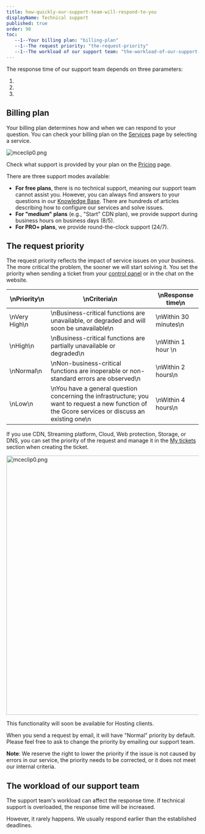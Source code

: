 ```yaml
---
title: how-quickly-our-support-team-will-respond-to-you
displayName: Technical support
published: true
order: 90
toc:
   --1--Your billing plan: "billing-plan"
   --1--The request priority: "the-request-priority"
   --1--The workload of our support team: "the-workload-of-our-support-team"
---
```

The response time of our support team depends on three parameters:

1.  
2.  
3.

Billing plan
------------

Your billing plan determines how and when we can respond to your question. You can check your billing plan on the [Services](https://accounts.gcore.com/billing/services) page by selecting a service.

<img src="https://support.gcore.com/hc/article_attachments/13095571844881" alt="mceclip0.png">

Check what support is provided by your plan on the [Pricing](https://www.gcore.com/pricing/edge-network) page.

There are three support modes available:

*   **For free plans**, there is no technical support, meaning our support team cannot assist you. However, you can always find answers to your questions in our [Knowledge Base](https://www.gcore.com/support/). There are hundreds of articles describing how to configure our services and solve issues. 
*   **For "medium" plans** (e.g., "Start" CDN plan), we provide support during business hours on business days (8/5). 
*   **For PRO+ plans**, we provide round-the-clock support (24/7).

The request priority
--------------------

The request priority reflects the impact of service issues on your business. The more critical the problem, the sooner we will start solving it. You set the priority when sending a ticket from your [control panel](https://accounts.gcore.com/reports/dashboard) or in the chat on the website.

| \nPriority\n  | \nCriteria\n                                                                                                                                       | \nResponse time\n     |
|---------------|----------------------------------------------------------------------------------------------------------------------------------------------------|-----------------------|
| \nVery High\n | \nBusiness-critical functions are unavailable, or degraded and will soon be unavailable\n                                                          | \nWithin 30 minutes\n |
| \nHigh\n      | \nBusiness-critical functions are partially unavailable or degraded\n                                                                              | \nWithin 1 hour \n    |
| \nNormal\n    | \nNon-business-critical functions are inoperable or non-standard errors are observed\n                                                             | \nWithin 2 hours\n    |
| \nLow\n       | \nYou have a general question concerning the infrastructure; you want to request a new function of the Gcore services or discuss an existing one\n | \nWithin 4 hours\n    |


If you use CDN, Streaming platform, Cloud, Web protection, Storage, or DNS, you can set the priority of the request and manage it in the [My tickets](https://accounts.gcore.com/tickets/all) section when creating the ticket.

<img src="https://support.gcore.com/hc/article_attachments/13131750511761" alt="mceclip0.png" width="550" height="680">

This functionality will soon be available for Hosting clients.

When you send a request by email, it will have "Normal" priority by default. Please feel free to ask to change the priority by emailing our support team.

**Note**: We reserve the right to lower the priority if the issue is not caused by errors in our service, the priority needs to be corrected, or it does not meet our internal criteria.

The workload of our support team
--------------------------------

The support team's workload can affect the response time. If technical support is overloaded, the response time will be increased.

However, it rarely happens. We usually respond earlier than the established deadlines.
